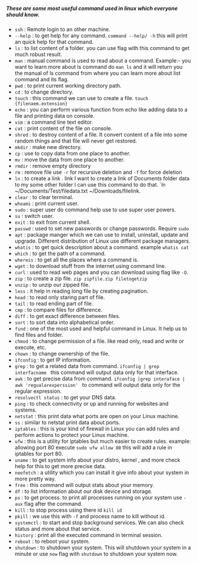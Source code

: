 ##### These are some most useful command used in linux which everyone should know.

* `ssh` : Remote login to an other machine.
* `--help` : to get help for any command. `command --help/ -h` this will print an quick help for that command.
* `ls` : to list content of a folder. you can use flag with this command to get much robust result.  
* `man` : manual command is used to read about a command. Example:-  you want to learn more about ls command do `man ls` and it will return you the manual of ls command from where you can learn more about list command and its flag.
* `pwd` : to print current working directory path.
* `cd` : to change directory. 
* `touch` : this command we can use to create a file. `touch {filenaem.extension}`
* `echo` : you can perform various function from echo  like adding data to a file and printing data on console.
* `vim` : a command line text editor.
* `cat` : print content of the file on console.
* `shred` : to destroy content of a file. It convert content of a file into some random things and that file will never get restored.
* `mkdir` : make new directory.
* `cp` : use to copy data from one place to another.
* `mv` : move the data from one place to another.
* `rmdir` : remove empty directory
* `rm`  : remove file use `-r` for recursive deletion and `-f` for force deletion
* `ln` : to create a link . link I want to create a link of Documents folder data to my some other folder I can use this command to do that. `ln ~/Documents/Test/filedata.txt  ~/Downloads/filelink.
* `clear` : to clear terminal.
* `whoami` : print current user.
* `sudo` : super user do command help use to use super user powers.
* `su` : switch user.
* `exit` : to exit from current shell.
* `passwd` : used to set new passwords or change passwords. Require `sudo`
* `apt` : package manger which we can use to install, uninstall, update and upgrade. Different distribution of Linux use different package managers.
* `whatis` : to get quick description about a command. example `whatis cat`
* `which` : to get the path of a command.
* `whereis` : to get all the places where a command is.
* `wget` : to download stuff from the internet using command line.
* `curl` : used to read web pages and you can download using flag like `-O`.
* `zip` : to create a zip file. `zip zipfile.zip filetogetzip`
* `unzip` : to unzip our zipped file.
* `less` : it help in reading long file by creating pagination.
* `head` : to read only staring part of file.
* `tail` : to read ending part of file.
* `cmp` : to compare files for difference.
* `diff` : to get exact difference between files.
* `sort` : to sort data into alphabetical  order.
* `find` : one of the most used and helpful command in Linux. It help us to find files and folder.
* `chmod` : to change permission of a file. like read only, read and write or execute, etc.
* `chown` : to change ownership of the file.
* `ifconfig` : to get IP information.
* `grep` : to get a related data from command. `ifconfig | grep interfacname ` this command will output data only for that interface.
* `awk` : to get precise data from command. `ifconfig |grep interaface | awk 'regualarexperssion' `  to command will output data only for the regular expression.
* `resolvectl status` : to get your DNS data.
* `ping` : to check connectivity or up and running for websites and systems.
* `netstat` : this print data what ports are open on your Linux machine.
* `ss` : similar to netstat print data about ports.
* `iptables` : this is your kind of firewall in Linux you can add rules and perform actions to protect your Linux machine.
* `ufw` : this is a utility for iptables but much easier to create rules. example: allowing port 80 execute `sudo ufw allow 80` this will add a rule in iptables for port 80.
* `uname` : to get system info about your distro, kernel , and more check help for this to get more precise data.
* `neofetch` : a utility which you can install it give info about your system in more pretty way.
* `free` : this command will output stats about your memory.
* `df` : to list information about our disk device and storage.
* `ps` : to get process. to print all processes  running on your system use `-aux` flag after the command.
* `kill` : to stop process using there id `kill id`
* `pkill` : we use this with `-f`  and process name to kill without id.
* `systemctl` : to start and stop background services. We can also check status and more about that service.
* `history` : print all the executed command in terminal session.
* `reboot` : to reboot your system.
* `shutdown` : to shutdown your system. This will shutdown your system in a minute or use `now` flag with `shutdown` to shutdown your system now.
